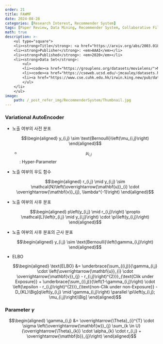 ```yaml
---
order: 21
title: FAWMF
date: 2024-08-28
categories: [Research Interest, Recommender System]
tags: [Paper Review, Data Mining, Recommender System, Collaborative Filtering, Latent Factor Model, Deep Learning, Autoencoder, Implicit Feedback, Confidence Aware Approach, Bayesian]
math: true
description: >-
    <ul type="square">
    <li><strong>Title</strong>: <a href="https://arxiv.org/abs/2003.01892"><code>Fast Adaptively Weighted Matrix Factorization for Recommendation with Implicit Feedback</code></a></li>
    <li><strong>Publisher</strong>: <em>AAAI</em></li>
    <li><strong>Published</strong>: <em>2020</em></li>
    <li><strong>Data Set</strong>:
        <ul>
        <li><code><a href="https://grouplens.org/datasets/movielens/">MovieLens</a></code></li>
        <li><code><a href="https://cseweb.ucsd.edu/~jmcauley/datasets.html#amazon_reviews">Amazon(Food)</a></code></li>
        <li><a href="https://www.cse.cuhk.edu.hk/irwin.king.new/pub/data/douban"><code>Douban</code></a></li>
        </ul>
    </li>
    </ul>
image:
    path: /_post_refer_img/RecommenderSystem/Thumbnail.jpg
---
```


### Variational AutoEncoder

- 노출 여부의 사전 분포

    $$\begin{aligned}
    y_{i,j} \sim \text{Bernoulli}\left(\mu_{i,j}\right)
    \end{aligned}$$

    - $$\mu_{i,j}$$ : Hyper-Parameter

- 노출 여부의 우도 함수

    $$\begin{aligned}
    r_{i,j} \mid y_{i,j} \sim \mathcal{N}\left(\overrightarrow{\mathbf{u}}_{i} \cdot \overrightarrow{\mathbf{v}}_{j}, \lambda^{-1}\right)
    \end{aligned}$$

- 노출 여부의 사후 분포

    $$\begin{aligned}
    p\left(y_{i,j} \mid r_{i,j}\right)
    \propto \mathcal{L}\left(r_{i,j} \mid y_{i,j}\right) \cdot \pi\left(y_{i,j}\right)
    \end{aligned}$$

- 노출 여부의 사후 분포의 근사 분포

    $$\begin{aligned}
    y_{i,j} \sim \text{Bernoulli}\left(\gamma_{i,j}\right)
    \end{aligned}$$

- ELBO

    $$\begin{aligned}
    \text{ELBO}
    &= \underbrace{\sum_{(i,j)}{\gamma_{i,j} \cdot \left(\overrightarrow{\mathbf{u}}_{i} \cdot \overrightarrow{\mathbf{v}}_{j} - r_{i,j}\right)^{2}}}_{\text{Clik under Exposure}} + \underbrace{\sum_{(i,j)}{\left(1-\gamma_{i,j}\right) \cdot \left(\epsilon - r_{i,j}\right)^{2}}}_{\text{non-Clik under non-Exposure}} - D_{KL}\Big[q\left(y_{i,j} \mid \gamma_{i,j}\right) \parallel \pi\left(y_{i,j}; \mu_{i,j}\right)\Big]
    \end{aligned}$$

### Parameter $\gamma$

$$\begin{aligned}
\gamma_{i,j}
&= \overrightarrow{\Theta}_{i}^{T} \cdot \sigma \left(\overrightarrow{\mathbf{w}}_{j} \sum_{k \in U}{\overrightarrow{\Theta}_{k}} \cdot \alpha_{k} \cdot r_{i,j} + \overrightarrow{\mathbf{b}}_{j}\right)
\end{aligned}$$
